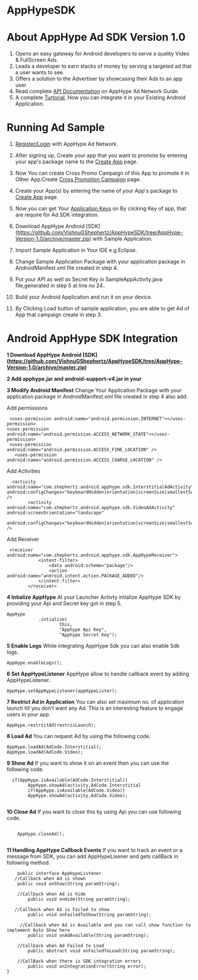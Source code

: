 AppHypeSDK
==========

# About AppHype Ad SDK Version 1.0

1. Opens an easy gateway for Android developers to serve a quality Video & FullScreen Ads.
2. Leads a developer to earn stacks of money by serving a targeted ad that a user wants to see.
3. Offers a solution to the Advertiser by showcasing their Ads to an app user.
4. Read complete [API Documentation](http://50.112.109.96:8080/docs) on AppHype Ad Network Guide.
5. A complete [Turtorial](http://50.112.109.96:8080/tutorial-android), How you can integrate it in your Existing Android Application.

# Running Ad Sample

1. [Register/Login](http://50.112.109.96:8080/login) with AppHype Ad Network.
2. After signing up, Create your app that you want to promote by entering your app's package name to the [Create App](http://50.112.109.96:8080/App42Hype/app/apps#/addApp) page.
3. Now You can create Cross Promo Campaign of this App to promote it in Other App.Create [Cross Promotion Campaign](http://50.112.109.96:8080/App42Hype/app/apps#/createPromo) page. 
4. Create your App(s) by entering the name of your App's package to [Create App](http://50.112.109.96:8080/App42Hype/app/apps#/addApp) page.
5. Now you can get Your [Application Keys](http://50.112.109.96:8080/App42Hype/app/apps#/all) on By clicking Key of app, that are require for Ad SDK integration.
6. Download  AppHype Android [SDK] (https://github.com/VishnuGShephertz/AppHypeSDK/tree/AppHype-Version-1.0/archive/master.zip) with Sample Application.
7. Import Sample Application in Your IDE e.g Eclipse.
8. Change Sample Application Package with your application package in AndroidManifest.xml file created in step 4. 
9. Put your API as well as Secret Key in SampleAppActivity.java file,generated in step 5 at line no 24..

10. Build your Android Application and run it on your device.
11. By Clicking Load button of sample application, you are able to get Ad of App that campaign create in step 3.

# Android AppHype SDK Integration



__1 Download  AppHype Android [SDK] (https://github.com/VishnuGShephertz/AppHypeSDK/tree/AppHype-Version-1.0/archive/master.zip)__

__2 Add apphype.jar and android-support-v4.jar in your__

__3 Modify Android Manifest__ Change Your Application Package with your application package in AndroidManifest.xml file created in step 4 also add:


Add permissions 
```
 <uses-permission android:name="android.permission.INTERNET"></uses-permission>
<uses-permission android:name="android.permission.ACCESS_NETWORK_STATE"></uses-permission>
 <uses-permission android:name="android.permission.ACCESS_FINE_LOCATION" />
   <uses-permission android:name="android.permission.ACCESS_COARSE_LOCATION" />
```

Add Activities

```
  <activity android:name="com.shephertz.android.apphype.sdk.InterstitialAdActivity" android:configChanges="keyboardHidden|orientation|screenSize|smallestScreenSize" />
        <activity android:name="com.shephertz.android.apphype.sdk.VideoAdActivity" android:screenOrientation="landscape"
             android:configChanges="keyboardHidden|orientation|screenSize|smallestScreenSize" />
```
Add Receiver

```
 <receiver android:name="com.shephertz.android.apphype.sdk.AppHypeReceiver">
            <intent-filter>
                <data android:scheme="package"/>
                <action android:name="android.intent.action.PACKAGE_ADDED"/>
            </intent-filter>
        </receiver>
```

__4 Intialize AppHype__ At your Launcher Activty intialize AppHype SDK by providing your Api and Secret key got in step 5.
```
AppHype
			.intialize(
					this,
					"Apphype Api Key",
					"Apphype Secret Key");
```

__5 Enable Logs__ While integrating AppHype Sdk you can also enable Sdk logs.

```
AppHype.enableLogs();

```
__6 Set AppHypeListener__ AppHype allow to handle callback event by adding AppHypeListener.

```
AppHype.setAppHypeListener(appHypeLister);

```

__7 Restrict Ad in Application__ You can also set maximum no. of application launch till you don’t want any Ad. This is an interesting feature to engage users in your app.
```
AppHype.restrictAd(restricLaunch);

```

__8 Load Ad__ You can request Ad by using the following code.

```
AppHype.loadAd(AdCode.Interstitial);
AppHype.loadAd(AdCode.Video);

```
__9 Show Ad__ If you want to show it on an event then you can use the following code.

```
  if(AppHype.isAvailable(AdCode.Interstitial))
		AppHype.showAd(activity,AdCode.Interstitial
		if(AppHype.isAvailable(AdCode.Video))
		AppHype.showAd(activity,AdCode.Video);
				
```
__10 Close Ad__  If you want to close this by using Api you can use following code.

```

	AppHype.closeAd();
				
```

			
__11 Handling AppHype Callback Events__ If you want to track an event or a message from SDK, you can add AppHypeLisener and gets callBack in following method.
``` 
    public interface AppHypeListener
   //Callback when Ad is shown
    public void onShow(String paramString);

    //Callback when Ad is hide
        public void onHide(String paramString);

   //Callback when Ad is Failed to show
        public void onFailedToShow(String paramString);

     //Callback when Ad is Available and you can call show function to implement Auto Show here
        public void onAdAvailable(String paramString);

    //Callback when Ad Failed to Load
        public abstract void onFailedToLoad(String paramString);

    //CallBack when there is SDK integration errors
        public void onIntegrationError(String error);
}
				
```



